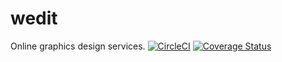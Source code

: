 # wedit
Online graphics design services.
[![CircleCI](https://circleci.com/gh/mwibutsa/wedit.svg?style=svg)](https://circleci.com/gh/mwibutsa/wedit) [![Coverage Status](https://coveralls.io/repos/github/mwibutsa/wedit/badge.svg?branch=develop)](https://coveralls.io/github/mwibutsa/wedit?branch=develop)
